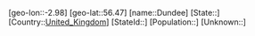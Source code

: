 ﻿---
location: [56.47,-2.98]
type: City
tags:
- geo/City


SpocWebEntityId: 29913
isDeleted: false
confidential: public

---
[geo-lon::-2.98]
[geo-lat::56.47]
[name::Dundee]
[State::]
[Country::[United_Kingdom](geo/Continent/Europe/United_Kingdom.md)]
[StateId::]
[Population::]
[Unknown::]

